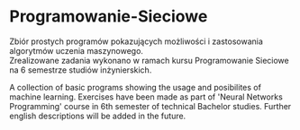 # Programowanie-Sieciowe
Zbiór prostych programów pokazujących możliwości i zastosowania algorytmów uczenia maszynowego.  
Zrealizowane zadania wykonano w ramach kursu Programowanie Sieciowe na 6 semestrze studiów inżynierskich.

A collection of basic programs showing the usage and posibilites of machine learning.
Exercises have been made as part of 'Neural Networks Programming' course in 6th semester of technical Bachelor studies.
Further english descriptions will be added in the future.

